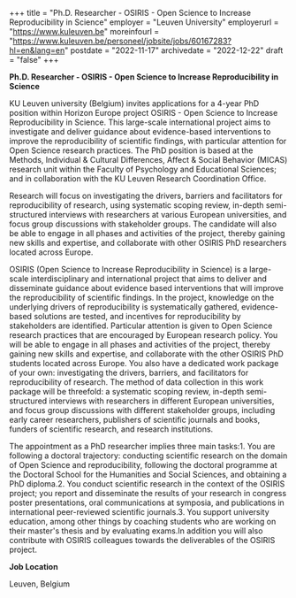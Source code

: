 +++
title = "Ph.D. Researcher - OSIRIS - Open Science to Increase Reproducibility in Science"
employer = "Leuven University"
employerurl = "https://www.kuleuven.be"
moreinfourl = "https://www.kuleuven.be/personeel/jobsite/jobs/60167283?hl=en&lang=en"
postdate = "2022-11-17"
archivedate = "2022-12-22"
draft = "false"
+++

**Ph.D. Researcher - OSIRIS - Open Science to Increase Reproducibility in Science**

KU Leuven university (Belgium) invites applications for a 4-year PhD position within Horizon Europe project OSIRIS - Open Science to Increase Reproducibility in Science. This large-scale international project aims to investigate and deliver guidance about evidence-based interventions to improve the reproducibility of scientific findings, with particular attention for Open Science research practices. The PhD position is based at the Methods, Individual & Cultural Differences, Affect & Social Behavior (MICAS) research unit within the Faculty of Psychology and Educational Sciences; and in collaboration with the KU Leuven Research Coordination Office.

Research will focus on investigating the drivers, barriers and facilitators for reproducibility of research, using systematic scoping review, in-depth semi-structured interviews with researchers at various European universities, and focus group discussions with stakeholder groups. The candidate will also be able to engage in all phases and activities of the project, thereby gaining new skills and expertise, and collaborate with other OSIRIS PhD researchers located across Europe. 

OSIRIS (Open Science to Increase Reproducibility in Science) is a large-scale interdisciplinary and international project that aims to deliver and disseminate guidance about evidence based interventions that will improve the reproducibility of scientific findings. In the project, knowledge on the underlying drivers of reproducibility is systematically gathered, evidence-based solutions are tested, and incentives for reproducibility by stakeholders are identified. Particular attention is given to Open Science research practices that are encouraged by European research policy. You will be able to engage in all phases and activities of the project, thereby gaining new skills and expertise, and collaborate with the other OSIRIS PhD students located across Europe. You also have a dedicated work package of your own: investigating the drivers, barriers, and facilitators for reproducibility of research. The method of data collection in this work package will be threefold: a systematic scoping review, in-depth semi-structured interviews with researchers in different European universities, and focus group discussions with different stakeholder groups, including early career researchers, publishers of scientific journals and books, funders of scientific research, and research institutions.

The appointment as a PhD researcher implies three main tasks:1. You are following a doctoral trajectory: conducting scientific research on the domain of Open Science and reproducibility, following the doctoral programme at the Doctoral School for the Humanities and Social Sciences, and obtaining a PhD diploma.2. You conduct scientific research in the context of the OSIRIS project; you report and disseminate the results of your research in congress poster presentations, oral communications at symposia, and publications in international peer-reviewed scientific journals.3. You support university education, among other things by coaching students who are working on their master's thesis and by evaluating exams.In addition you will also contribute with OSIRIS colleagues towards the deliverables of the OSIRIS project.

**Job Location**

Leuven, Belgium
